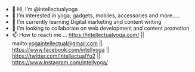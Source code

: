 - 👋 Hi, I’m @intellectualyoga
- 👀 I’m interested in yoga, gadgets, mobiles, accessories and more.....
- 🌱 I’m currently learning Digital marketing and content writing
- 💞️ I’m looking to collaborate on web development and content promotion
- 📫 How to reach me ... https://intellectualyoga.com/ ||  mailto:yogaintellectual@gmail.com  ||  https://www.facebook.com/intellyoga || https://twitter.com/IntellectualYo2 || https://www.instagram.com/intellyoga/

<!---
intellectualyoga/intellectualyoga is a ✨ special ✨ repository because its `README.md` (this file) appears on your GitHub profile.
You can click the Preview link to take a look at your changes.
--->
